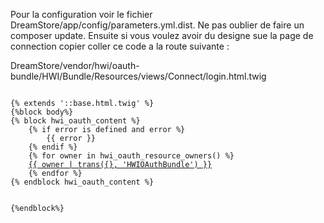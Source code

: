 Pour la configuration voir le fichier DreamStore/app/config/parameters.yml.dist.
Ne pas oublier de faire un composer update.
Ensuite si vous voulez avoir du designe sue la page de connection copier coller ce code a la route suivante :

DreamStore/vendor/hwi/oauth-bundle/HWI/Bundle/Resources/views/Connect/login.html.twig

<code>
{% extends '::base.html.twig' %}
{%block body%}
{% block hwi_oauth_content %}
    {% if error is defined and error %}
        <span>{{ error }}</span>
    {% endif %}
    {% for owner in hwi_oauth_resource_owners() %}
    <a href="{{ hwi_oauth_login_url(owner) }}" class="link_login btn btn-default btn-lg">{{ owner | trans({}, 'HWIOAuthBundle') }}</a>
    {% endfor %}
{% endblock hwi_oauth_content %}

{%endblock%}
</code>
